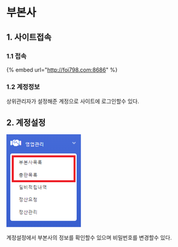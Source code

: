 # 부본사

## 1. 사이트접속

### 1.1 접속

{% embed url="http://foi798.com:8686" %}

### 1.2 계정정보

상위관리자가 설정해준 계정으로 사이트에 로그인할수 있다.

## 2. 계정설정 

![](.gitbook/assets/image%20%282%29.png)

계정설정에서 부본사의 정보를 확인할수 있으며 비밀번호를 변경할수 있다.
